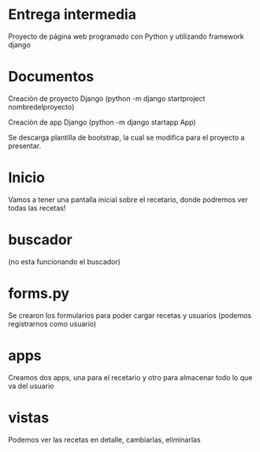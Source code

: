 # Entrega intermedia 
Proyecto de página web programado con Python y utilizando framework django

# Documentos

Creación de proyecto Django (python -m django startproject nombredelproyecto)

Creación de app Django (python -m django startapp App)

Se descarga plantilla de bootstrap, la cual se modifica para el proyecto a presentar.

# Inicio

Vamos a tener una pantalla inicial sobre el recetario, donde podremos ver todas las recetas!

# buscador

(no esta funcionando el buscador)


# forms.py

Se crearon los formularios para poder cargar recetas y usuarios (podemos registrarnos como usuario)

# apps

Creamos dos apps, una para el recetario y otro para almacenar todo lo que va del usuario

# vistas

Podemos ver las recetas en detalle, cambiarlas, eliminarlas